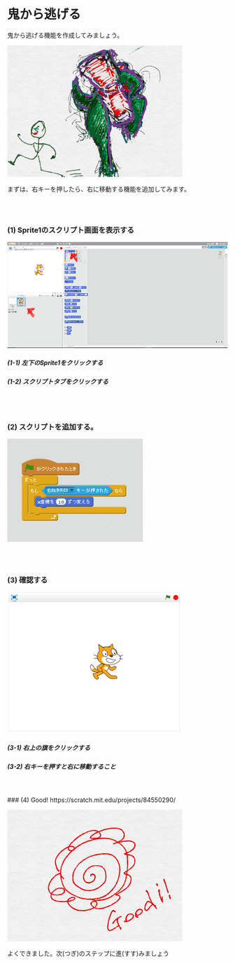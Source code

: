 # 鬼から逃げる


鬼から逃げる機能を作成してみましょう。

![](about.png)



まずは、右キーを押したら、右に移動する機能を追加してみます。

<br>
<br>

### (1) Sprite1のスクリプト画面を表示する

![](c001.png)

##### (1-1) 左下のSprite1をクリックする
##### (1-2) スクリプトタブをクリックする

<br>
<br>

### (2) スクリプトを追加する。
![](s001.png)

<br>
<br>

### (3) 確認する
![](con01.png)
##### (3-1) 右上の旗をクリックする
##### (3-2) 右キーを押すと右に移動すること


<br>
<br>
### (4) Good!
https://scratch.mit.edu/projects/84550290/

![](../good.png)

よくできました。次(つぎ)のステップに進(すす)みましょう


